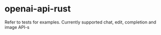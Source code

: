 # openai-api-rust

Refer to tests for examples.
Currently supported chat, edit, completion and image API-s
